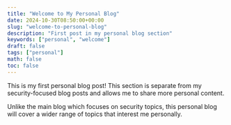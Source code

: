 ```yaml
---
title: "Welcome to My Personal Blog"
date: 2024-10-30T08:50:00+00:00
slug: "welcome-to-personal-blog"
description: "First post in my personal blog section"
keywords: ["personal", "welcome"]
draft: false
tags: ["personal"]
math: false
toc: false
---
```


This is my first personal blog post! This section is separate from my security-focused blog posts and allows me to share more personal content.

<!--more-->

Unlike the main blog which focuses on security topics, this personal blog will cover a wider range of topics that interest me personally.
